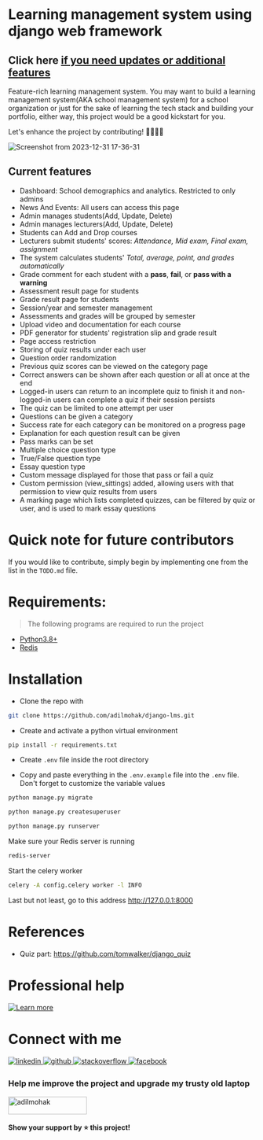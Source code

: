 # Learning management system using django web framework

## Click here [if you need updates or additional features](https://adilmohak.github.io/dj-lms-starter/)

Feature-rich learning management system. You may want to build a learning management system(AKA school management system) for a school organization or just for the sake of learning the tech stack and building your portfolio, either way, this project would be a good kickstart for you.

Let's enhance the project by contributing! 👩‍💻👩‍💻

![Screenshot from 2023-12-31 17-36-31](https://github.com/adilmohak/django-lms/assets/60693922/e7fb628a-6275-4160-ae0f-ab27099ab3ca)

## Current features

- Dashboard: School demographics and analytics. Restricted to only admins
- News And Events: All users can access this page
- Admin manages students(Add, Update, Delete)
- Admin manages lecturers(Add, Update, Delete)
- Students can Add and Drop courses
- Lecturers submit students' scores: _Attendance, Mid exam, Final exam, assignment_
- The system calculates students' _Total, average, point, and grades automatically_
- Grade comment for each student with a **pass**, **fail**, or **pass with a warning**
- Assessment result page for students
- Grade result page for students
- Session/year and semester management
- Assessments and grades will be grouped by semester
- Upload video and documentation for each course
- PDF generator for students' registration slip and grade result
- Page access restriction
- Storing of quiz results under each user
- Question order randomization
- Previous quiz scores can be viewed on the category page
- Correct answers can be shown after each question or all at once at the end
- Logged-in users can return to an incomplete quiz to finish it and non-logged-in users can complete a quiz if their session persists
- The quiz can be limited to one attempt per user
- Questions can be given a category
- Success rate for each category can be monitored on a progress page
- Explanation for each question result can be given
- Pass marks can be set
- Multiple choice question type
- True/False question type
- Essay question type
- Custom message displayed for those that pass or fail a quiz
- Custom permission (view_sittings) added, allowing users with that permission to view quiz results from users
- A marking page which lists completed quizzes, can be filtered by quiz or user, and is used to mark essay questions

# Quick note for future contributors

If you would like to contribute, simply begin by implementing one from the list in the `TODO.md` file.

# Requirements:

> The following programs are required to run the project

- [Python3.8+](https://www.python.org/downloads/)
- [Redis](https://redis.io/docs/latest/operate/oss_and_stack/install/install-redis/)

# Installation

- Clone the repo with

```bash
git clone https://github.com/adilmohak/django-lms.git
```

- Create and activate a python virtual environment

```bash
pip install -r requirements.txt
```

- Create `.env` file inside the root directory

- Copy and paste everything in the `.env.example` file into the `.env` file. Don't forget to customize the variable values

```bash
python manage.py migrate
```

```bash
python manage.py createsuperuser
```

```bash
python manage.py runserver
```

Make sure your Redis server is running

```bash
redis-server
```

Start the celery worker

```bash
celery -A config.celery worker -l INFO
```

Last but not least, go to this address http://127.0.0.1:8000

# References

- Quiz part: https://github.com/tomwalker/django_quiz

# Professional help

[![Learn more](https://github.com/user-attachments/assets/0960dd62-820b-4b4c-b297-db9b61f3cbe5)](https://adilmohak.github.io/dj-lms-starter/)
<br>

# Connect with me

<div>
<a href="https://www.linkedin.com/in/adilmohak" target="_blank">
<img src=https://img.shields.io/badge/linkedin-%231E77B5.svg?&style=for-the-badge&logo=linkedin&logoColor=white alt=linkedin style="margin-bottom: 5px;" />
</a>
<a href="https://github.com/adilmohak" target="_blank">
<img src=https://img.shields.io/badge/github-%2324292e.svg?&style=for-the-badge&logo=github&logoColor=white alt=github style="margin-bottom: 5px;" />
</a>
<a href="https://stackoverflow.com/users/12872688/adil-mohak" target="_blank">
<img src=https://img.shields.io/badge/stackoverflow-%23F28032.svg?&style=for-the-badge&logo=stackoverflow&logoColor=white alt=stackoverflow style="margin-bottom: 5px;" />
</a>
<a href="https://www.facebook.com/adilmohak1" target="_blank">
<img src=https://img.shields.io/badge/facebook-%232E87FB.svg?&style=for-the-badge&logo=facebook&logoColor=white alt=facebook style="margin-bottom: 5px;" />
</a>
</div>

### Help me improve the project and upgrade my trusty old laptop

<p><a href="https://www.buymeacoffee.com/adilmohak"> <img align="left" src="https://cdn.buymeacoffee.com/buttons/v2/default-yellow.png" height="36" width="160" alt="adilmohak" /></a></p><br><br>

#### Show your support by ⭐️ this project!

